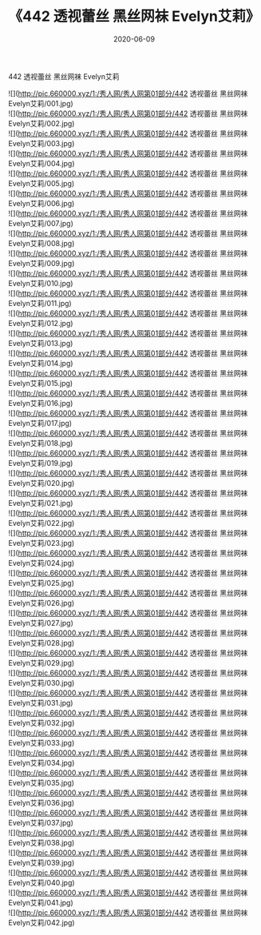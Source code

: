 ﻿---
layout: post
title:  《442 透视蕾丝 黑丝网袜 Evelyn艾莉》
date:   2020-06-09
img: http://pic.660000.xyz/1:/秀人网/秀人网第01部分/442 透视蕾丝 黑丝网袜 Evelyn艾莉/000.jpg
categories: [美女, 清纯, 唯美]
---

442 透视蕾丝 黑丝网袜 Evelyn艾莉

  ![](http://pic.660000.xyz/1:/秀人网/秀人网第01部分/442 透视蕾丝 黑丝网袜 Evelyn艾莉/001.jpg) <br> ![](http://pic.660000.xyz/1:/秀人网/秀人网第01部分/442 透视蕾丝 黑丝网袜 Evelyn艾莉/002.jpg) <br> ![](http://pic.660000.xyz/1:/秀人网/秀人网第01部分/442 透视蕾丝 黑丝网袜 Evelyn艾莉/003.jpg) <br> ![](http://pic.660000.xyz/1:/秀人网/秀人网第01部分/442 透视蕾丝 黑丝网袜 Evelyn艾莉/004.jpg) <br> ![](http://pic.660000.xyz/1:/秀人网/秀人网第01部分/442 透视蕾丝 黑丝网袜 Evelyn艾莉/005.jpg) <br> ![](http://pic.660000.xyz/1:/秀人网/秀人网第01部分/442 透视蕾丝 黑丝网袜 Evelyn艾莉/006.jpg) <br> ![](http://pic.660000.xyz/1:/秀人网/秀人网第01部分/442 透视蕾丝 黑丝网袜 Evelyn艾莉/007.jpg) <br> ![](http://pic.660000.xyz/1:/秀人网/秀人网第01部分/442 透视蕾丝 黑丝网袜 Evelyn艾莉/008.jpg) <br> ![](http://pic.660000.xyz/1:/秀人网/秀人网第01部分/442 透视蕾丝 黑丝网袜 Evelyn艾莉/009.jpg) <br> ![](http://pic.660000.xyz/1:/秀人网/秀人网第01部分/442 透视蕾丝 黑丝网袜 Evelyn艾莉/010.jpg) <br> ![](http://pic.660000.xyz/1:/秀人网/秀人网第01部分/442 透视蕾丝 黑丝网袜 Evelyn艾莉/011.jpg) <br> ![](http://pic.660000.xyz/1:/秀人网/秀人网第01部分/442 透视蕾丝 黑丝网袜 Evelyn艾莉/012.jpg) <br> ![](http://pic.660000.xyz/1:/秀人网/秀人网第01部分/442 透视蕾丝 黑丝网袜 Evelyn艾莉/013.jpg) <br> ![](http://pic.660000.xyz/1:/秀人网/秀人网第01部分/442 透视蕾丝 黑丝网袜 Evelyn艾莉/014.jpg) <br> ![](http://pic.660000.xyz/1:/秀人网/秀人网第01部分/442 透视蕾丝 黑丝网袜 Evelyn艾莉/015.jpg) <br> ![](http://pic.660000.xyz/1:/秀人网/秀人网第01部分/442 透视蕾丝 黑丝网袜 Evelyn艾莉/016.jpg) <br> ![](http://pic.660000.xyz/1:/秀人网/秀人网第01部分/442 透视蕾丝 黑丝网袜 Evelyn艾莉/017.jpg) <br> ![](http://pic.660000.xyz/1:/秀人网/秀人网第01部分/442 透视蕾丝 黑丝网袜 Evelyn艾莉/018.jpg) <br> ![](http://pic.660000.xyz/1:/秀人网/秀人网第01部分/442 透视蕾丝 黑丝网袜 Evelyn艾莉/019.jpg) <br> ![](http://pic.660000.xyz/1:/秀人网/秀人网第01部分/442 透视蕾丝 黑丝网袜 Evelyn艾莉/020.jpg) <br> ![](http://pic.660000.xyz/1:/秀人网/秀人网第01部分/442 透视蕾丝 黑丝网袜 Evelyn艾莉/021.jpg) <br> ![](http://pic.660000.xyz/1:/秀人网/秀人网第01部分/442 透视蕾丝 黑丝网袜 Evelyn艾莉/022.jpg) <br> ![](http://pic.660000.xyz/1:/秀人网/秀人网第01部分/442 透视蕾丝 黑丝网袜 Evelyn艾莉/023.jpg) <br> ![](http://pic.660000.xyz/1:/秀人网/秀人网第01部分/442 透视蕾丝 黑丝网袜 Evelyn艾莉/024.jpg) <br> ![](http://pic.660000.xyz/1:/秀人网/秀人网第01部分/442 透视蕾丝 黑丝网袜 Evelyn艾莉/025.jpg) <br> ![](http://pic.660000.xyz/1:/秀人网/秀人网第01部分/442 透视蕾丝 黑丝网袜 Evelyn艾莉/026.jpg) <br> ![](http://pic.660000.xyz/1:/秀人网/秀人网第01部分/442 透视蕾丝 黑丝网袜 Evelyn艾莉/027.jpg) <br> ![](http://pic.660000.xyz/1:/秀人网/秀人网第01部分/442 透视蕾丝 黑丝网袜 Evelyn艾莉/028.jpg) <br> ![](http://pic.660000.xyz/1:/秀人网/秀人网第01部分/442 透视蕾丝 黑丝网袜 Evelyn艾莉/029.jpg) <br> ![](http://pic.660000.xyz/1:/秀人网/秀人网第01部分/442 透视蕾丝 黑丝网袜 Evelyn艾莉/030.jpg) <br> ![](http://pic.660000.xyz/1:/秀人网/秀人网第01部分/442 透视蕾丝 黑丝网袜 Evelyn艾莉/031.jpg) <br> ![](http://pic.660000.xyz/1:/秀人网/秀人网第01部分/442 透视蕾丝 黑丝网袜 Evelyn艾莉/032.jpg) <br> ![](http://pic.660000.xyz/1:/秀人网/秀人网第01部分/442 透视蕾丝 黑丝网袜 Evelyn艾莉/033.jpg) <br> ![](http://pic.660000.xyz/1:/秀人网/秀人网第01部分/442 透视蕾丝 黑丝网袜 Evelyn艾莉/034.jpg) <br> ![](http://pic.660000.xyz/1:/秀人网/秀人网第01部分/442 透视蕾丝 黑丝网袜 Evelyn艾莉/035.jpg) <br> ![](http://pic.660000.xyz/1:/秀人网/秀人网第01部分/442 透视蕾丝 黑丝网袜 Evelyn艾莉/036.jpg) <br> ![](http://pic.660000.xyz/1:/秀人网/秀人网第01部分/442 透视蕾丝 黑丝网袜 Evelyn艾莉/037.jpg) <br> ![](http://pic.660000.xyz/1:/秀人网/秀人网第01部分/442 透视蕾丝 黑丝网袜 Evelyn艾莉/038.jpg) <br> ![](http://pic.660000.xyz/1:/秀人网/秀人网第01部分/442 透视蕾丝 黑丝网袜 Evelyn艾莉/039.jpg) <br> ![](http://pic.660000.xyz/1:/秀人网/秀人网第01部分/442 透视蕾丝 黑丝网袜 Evelyn艾莉/040.jpg) <br> ![](http://pic.660000.xyz/1:/秀人网/秀人网第01部分/442 透视蕾丝 黑丝网袜 Evelyn艾莉/041.jpg) <br> ![](http://pic.660000.xyz/1:/秀人网/秀人网第01部分/442 透视蕾丝 黑丝网袜 Evelyn艾莉/042.jpg) <br>